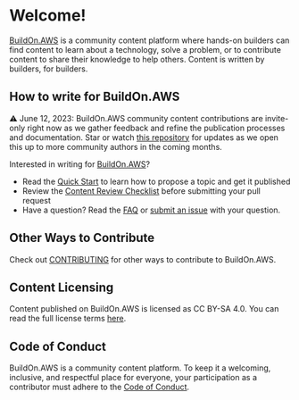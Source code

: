 # Welcome!

[BuildOn.AWS](https://blog.buildon.aws) is a community content platform where hands-on builders can find content to learn about a technology, solve a problem, or to contribute content to share their knowledge to help others. Content is written by builders, for builders.

## How to write for BuildOn.AWS

:warning: June 12, 2023: BuildOn.AWS community content contributions are invite-only right now as we gather feedback and refine the publication processes and documentation. Star or watch [this repository](/) for updates as we open this up to more community authors in the coming months.

Interested in writing for [BuildOn.AWS](https://buildon.aws)?

- Read the [Quick Start](/AUTHOR_QUICK_START.md) to learn how to propose a topic and get it published
- Review the [Content Review Checklist](/CONTENT_REVIEW_CHECKLIST.md) before submitting your pull request
- Have a question? Read the [FAQ](/FAQ.md) or [submit an issue](https://github.com/build-on-aws/content/issues/new?assignees=cherbk&labels=bug&template=issue-template.md) with your question.

## Other Ways to Contribute

Check out [CONTRIBUTING](/CONTRIBUTING.md) for other ways to contribute to BuildOn.AWS.

## Content Licensing

Content published on BuildOn.AWS is licensed as CC BY-SA 4.0. You can read the full license terms [here](/LICENSE).

## Code of Conduct

BuildOn.AWS is a community content platform. To keep it a welcoming, inclusive, and respectful place for everyone, your participation as a contributor must adhere to the [Code of Conduct](/CODE_OF_CONDUCT.md).
